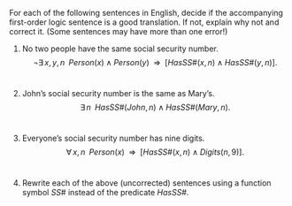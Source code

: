 

For each of the following sentences in English, decide if the
accompanying first-order logic sentence is a good translation. If not,
explain why not and correct it. (Some sentences may have more than one
error!)<br>

1.  No two people have the same social security number.
    $$\lnot {\exists\,x,y,n\;\;} {Person}(x) \land {Person}(y) {\:\;{\Rightarrow}\:\;}[{HasSS}\#(x,n) \land {HasSS}\#(y,n)].$$<br>

2.  John’s social security number is the same as Mary’s.
    $${\exists\,n\;\;} {HasSS}\#({John},n) \land {HasSS}\#({Mary},n).$$<br>

3.  Everyone’s social security number has nine digits.<br>
    $${\forall\,x,n\;\;} {Person}(x) {\:\;{\Rightarrow}\:\;}[{HasSS}\#(x,n) \land {Digits}(n,9)].$$<br>

4.  Rewrite each of the above (uncorrected) sentences using a function
    symbol ${SS}\#$ instead of the predicate ${HasSS}\#$.
